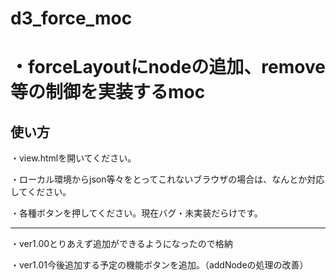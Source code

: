 # d3_force_moc

# ・forceLayoutにnodeの追加、remove等の制御を実装するmoc

## 使い方
・view.htmlを開いてください。

・ローカル環境からjson等々をとってこれないブラウザの場合は、なんとか対応してください。

・各種ボタンを押してください。現在バグ・未実装だらけです。


***
・ver1.00とりあえず追加ができるようになったので格納

・ver1.01今後追加する予定の機能ボタンを追加。（addNodeの処理の改善）
